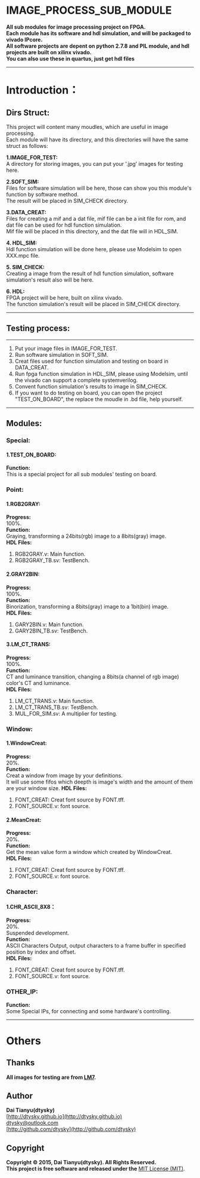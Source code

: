 # IMAGE_PROCESS_SUB_MODULE
**All sub modules for image processing project on FPGA.  
Each module has its software and hdl simulation, and will be packaged to vivado IPcore.  
All software projects are depent on python 2.7.8 and PIL module, and hdl projects are built on xilinx vivado.  
You can also use these in quartus, just get hdl files**  

***
# Introduction：

## Dirs Struct:

This project will content many moudles, which are useful in image processing.  
Each module will have its directory, and this directories will have the same struct as follows:  

**1.IMAGE_FOR_TEST:**  
A directory for storing images, you can put your '.jpg' images for testing here.  

**2.SOFT_SIM:**  
Files for software simulation will be here, those can show you this module's function by software method.  
The result will be placed in SIM_CHECK directory.

**3.DATA_CREAT:**  
Files for creating a mif and a dat file, mif file can be a init file for rom, and dat file can be used for hdl function simulation.  
Mif file will be placed in this directory, and the dat file will in HDL_SIM.

**4. HDL_SIM:**  
Hdl function simulation will be done here, please use Modelsim to open XXX.mpc file.

**5. SIM_CHECK:**  
Creating a image from the result of hdl function simulation, software simulation's result also will be here.  

**6. HDL:**  
FPGA project will be here, built on xilinx vivado.  
The function simulation's result will be placed in SIM_CHECK directory.

***

## Testing process:
--------------
1. Put your image files in  IMAGE_FOR_TEST.  
2. Run software simulation in SOFT_SIM.  
3. Creat files used for function simulation and testing on board in DATA_CREAT.  
4. Run fpga function simulation in HDL_SIM, please using Modelsim, until the vivado can support a complete systemverilog.  
5. Convent function simulation's results to image in SIM_CHECK.  
6. If you want to do testing on board, you can open the project "TEST_ON_BOARD", the replace the moudle in .bd file, help yourself.

***

## Modules:

### Special:
 
#### 1.TEST_ON_BOARD:

**Function:**  
This is a special project for all sub modules' testing on board.

### Point:

#### 1.RGB2GRAY:

**Progress:**  
100%.  
**Function:**  
Graying, transforming a 24bits(rgb) image to a 8bits(gray) image.  
**HDL Files:**  
1. RGB2GRAY.v: Main function.  
2. RGB2GRAY_TB.sv: TestBench.

#### 2.GRAY2BIN:

**Progress:**  
100%.  
**Function:**  
Binorization, transforming a 8bits(gray) image to a 1bit(bin) image.  
**HDL Files:**  
1. GARY2BIN.v: Main function.  
2. GARY2BIN_TB.sv: TestBench.

#### 3.LM_CT_TRANS:

**Progress:**  
100%.  
**Function:**  
CT and luminance transition, changing a 8bits(a channel of rgb image) color's CT and luminance.  
**HDL Files:**  
1. LM_CT_TRANS.v: Main function.  
2. LM_CT_TRANS_TB.sv: TestBench.  
3. MUL_FOR_SIM.sv: A multiplier for testing.

### Window:

#### 1.WindowCreat:
**Progress:**  
20%.    
**Function:**  
Creat a window from image by your definitions.  
It will use some fifos which deepth is image's width and the amount of them are your window size. 
**HDL Files:**  
1. FONT_CREAT\: Creat font source by FONT.tff.    
2. FONT_SOURCE.v: font source. 

#### 2.MeanCreat:
**Progress:**  
20%.    
**Function:**  
Get the mean value form a window which created by WindowCreat.  
**HDL Files:**  
1. FONT_CREAT\: Creat font source by FONT.tff.    
2. FONT_SOURCE.v: font source. 

### Character:

#### 1.CHR_ASCII_8X8：

**Progress:**  
20%.    
Suspended development.  
**Function:**  
ASCII Characters Output, output characters to a frame buffer in specified position by index and offset.  
**HDL Files:**  
1. FONT_CREAT\: Creat font source by FONT.tff.    
2. FONT_SOURCE.v: font source.  

### OTHER_IP:

**Function:**  
Some Special IPs, for connecting and some hardware's controlling.  

***

Others
======
Thanks
---
**All images for testing are from [LM7](http://lm7.xxxxxxxx.jp/).**

Author
---
**Dai Tianyu(dtysky)**   
[http://dtysky.github.io](http://dtysky.github.io)  
[dtysky@outlook.com](dtysky@outlook.com)  
[http://github.com/dtysky](http://github.com/dtysky)

Copyright
---
**Copyright © 2015, Dai Tianyu(dtysky). All Rights Reserved.  
This project is free software and released under the** [MIT License (MIT)](http://mit-license.org/).